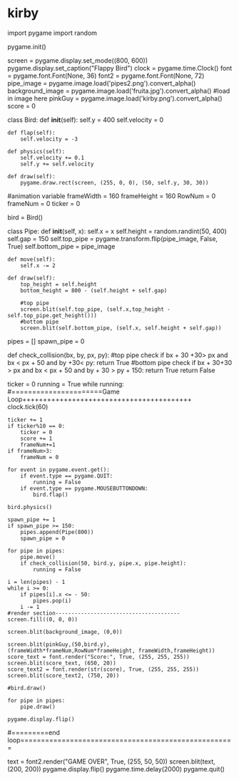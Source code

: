 # kirby



import pygame
import random

pygame.init()

screen = pygame.display.set_mode((800, 600))
pygame.display.set_caption("Flappy Bird")
clock = pygame.time.Clock()
font = pygame.font.Font(None, 36)
font2 = pygame.font.Font(None, 72)
pipe_image = pygame.image.load('pipes2.png').convert_alpha()
background_image = pygame.image.load('fruita.jpg').convert_alpha()
#load in image here
pinkGuy = pygame.image.load('kirby.png').convert_alpha()
score = 0




class Bird:
    def __init__(self):
        self.y = 400
        self.velocity = 0 

    def flap(self):
        self.velocity = -3

    def physics(self):
        self.velocity += 0.1
        self.y += self.velocity

    def draw(self):
        pygame.draw.rect(screen, (255, 0, 0), (50, self.y, 30, 30))
        
#animation variable
frameWidth = 160
frameHeight = 160
RowNum = 0
frameNum = 0
ticker = 0
    
bird = Bird()

class Pipe:
    def __init__(self, x):
        self.x = x
        self.height = random.randint(50, 400)
        self.gap = 150
        self.top_pipe = pygame.transform.flip(pipe_image, False, True)
        self.bottom_pipe = pipe_image
        

    def move(self):
        self.x -= 2

    def draw(self):
        top_height = self.height
        bottom_height = 800 - (self.height + self.gap)
        
        #top pipe
        screen.blit(self.top_pipe, (self.x,top_height - self.top_pipe.get_height()))
        #bottom pipe
        screen.blit(self.bottom_pipe, (self.x, self.height + self.gap))
        
pipes = []
spawn_pipe = 0
       
def check_collision(bx, by, px, py):
    #top pipe check
    if bx + 30 +30> px and bx < px + 50 and by +30< py:
        return True
    #bottom pipe check
    if bx + 30+30 > px and bx < px + 50 and by + 30 > py + 150:
        return True
    return False

ticker = 0
running = True
while running: #======================Game Loop+++++++++++++++++++++++++++++++++++++++++
    clock.tick(60)
    
    
    ticker += 1
    if ticker%10 == 0:
        ticker = 0
        score += 1
        frameNum+=1
    if frameNum>3:
        frameNum = 0
        
    for event in pygame.event.get():
        if event.type == pygame.QUIT:
            running = False
        if event.type == pygame.MOUSEBUTTONDOWN:
            bird.flap()
           
    bird.physics()

    spawn_pipe += 1
    if spawn_pipe >= 150:
        pipes.append(Pipe(800))
        spawn_pipe = 0

    for pipe in pipes:
        pipe.move()
        if check_collision(50, bird.y, pipe.x, pipe.height):
            running = False

    i = len(pipes) - 1
    while i >= 0:
        if pipes[i].x <= - 50:
            pipes.pop(i)
        i -= 1
    #render section---------------------------------------
    screen.fill((0, 0, 0))
    
    screen.blit(background_image, (0,0))
    
    screen.blit(pinkGuy,(50,bird.y),(frameWidth*frameNum,RowNum*frameHeight, frameWidth,frameHeight))
    score_text = font.render("Score:", True, (255, 255, 255))
    screen.blit(score_text, (650, 20))
    score_text2 = font.render(str(score), True, (255, 255, 255))
    screen.blit(score_text2, (750, 20))

    #bird.draw()

    for pipe in pipes:
        pipe.draw()

    pygame.display.flip()


    
#=========end loop====================================================

text = font2.render("GAME OVER", True, (255, 50, 50))
screen.blit(text, (200, 200))
pygame.display.flip()
pygame.time.delay(2000)
pygame.quit()
